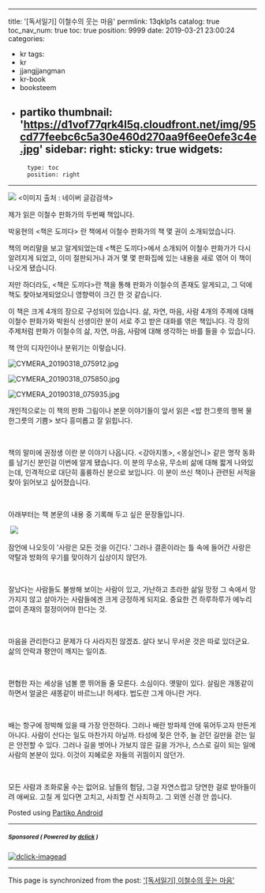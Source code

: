 
---
title: '[독서일기] 이철수의 웃는 마음'
permlink: 13qklp1s
catalog: true
toc_nav_num: true
toc: true
position: 9999
date: 2019-03-21 23:00:24
categories:
- kr
tags:
- kr
- jjangjjangman
- kr-book
- booksteem
- partiko
thumbnail: 'https://d1vof77qrk4l5q.cloudfront.net/img/95cd77feebc6c5a30e460d270aa9f6ee0efe3c4e.jpg'
sidebar:
    right:
        sticky: true
widgets:
    -
        type: toc
        position: right
---


![](https://d1vof77qrk4l5q.cloudfront.net/img/95cd77feebc6c5a30e460d270aa9f6ee0efe3c4e.jpg)
<이미지 출처 : 네이버 글감검색>

제가 읽은 이철수 판화가의 두번째 책입니다.

박웅현의 <책은 도끼다> 란 책에서 이철수 판화가의 책 몇 권이 소개되었습니다. 

 책의 머리말을 보고 알게되었는데 <책은 도끼다>에서 소개되어 이철수 판화가가 다시 알려지게 되었고, 이미 절판되거나 과거 몇 몇 판화집에 있는 내용을 새로 엮어 이 책이 나오게 됐습니다.

저만 하더라도, <책은 도끼다>란 책을 통해 판화가 이철수의 존재도 알게되고, 그 덕에 책도 찾아보게되었으니 영향력이 크긴 한 것 같습니다.

이 책은 크게 4개의 장으로 구성되어 있습니다.
삶, 자연, 마음, 사람
4개의 주제에 대해 이철수 판화가와 박원식 선생이란 분이 서로 주고 받은 대화를 엮은 책입니다.
각 장의 주제처럼 판화가 이철수의 삶, 자연, 마음, 사람에 대해 생각하는 바를 들을 수 있습니다. 


책 안의 디자인이나 분위기는 이렇습니다.

![CYMERA_20190318_075912.jpg](https://cdn.steemitimages.com/DQmNZ8UWaeEea9CMBXctBB61VLdYBLApURVgSMqgTZa2JjL/CYMERA_20190318_075912.jpg)

![CYMERA_20190318_075850.jpg](https://cdn.steemitimages.com/DQmVLdBGHoL9K2i8Nzx85UVZgMKGP7rLzVPTzp7R7a7MjQn/CYMERA_20190318_075850.jpg)

![CYMERA_20190318_075935.jpg](https://cdn.steemitimages.com/DQmaZGvGYFUJZonn7TW6npRzJ6kXMbjnK97qPbnSBndvCj7/CYMERA_20190318_075935.jpg)

개인적으로는 이 책의 판화 그림이나 본문 이야기들이 앞서 읽은 <밥 한그릇의 행복 물 한그릇의 기쁨> 보다 흥미롭고 잘 읽힙니다.

​

책의 말미에 권정생 이란 분 이야기 나옵니다. 
<강아지똥>, <몽실언니> 같은 명작 동화를 남기신 분인걸 이번에 알게 됐습니다. 
이 분의 무소유, 무소비 삶에 대해 짧게 나와있는데, 인격적으로 대단히 훌륭하신 분으로 보입니다. 
이 분이 쓰신 책이나 관련된 서적을 찾아 읽어보고 싶어졌습니다.

​

아래부터는 책 본문의 내용 중 기록해 두고 싶은 문장들입니다.

​
![](https://i.imgur.com/HckzDOK.gif)


잠언에 나오듯이 '사랑은 모든 것을 이긴다.' 
그러나 결혼이라는 틀 속에 들어간 사랑은 
약탈과 방화의 우기를 맞이하기 십상이지 않던가.

​

잘났다는 사람들도 불쌍해 보이는 사람이 있고, 
가난하고 초라한 삶일 망정 
그 속에서 망가지지 않고 살아가는 사람들에겐 
크게 긍정하게 되지요.
중요한 건 하루하루가 에누리 없이 
존재의 절정이어야 한다는 것.

​

마음을 관리한다고 문제가 다 사라지진 않겠죠. 
살다 보니 무서운 것은 따로 있더군요. 
삶의 안락과 평안이 깨지는 일이죠.

​

편협한 자는 세상을 넘볼 뿐 뛰어들 줄 모른다. 
소심이다. 
옛말이 있다. 
살림은 개똥같이 하면서 얼굴은 새똥같이 바르느냐! 
허세다. 
법도란 그게 아니란 거다.

​

배는 항구에 정박해 있을 때 가장 안전하다. 
그러나 배란 방파제 안에 묶어두고자 만든게 아니다. 
사람이 산다는 일도 마찬가지 아닐까. 
타성에 젖은 안주, 늘 걷던 길만을 걷는 일은 안전할 수 있다. 
그러나 길을 벗어나 가보지 않은 길을 가거나, 
스스로 길이 되는 일에 사람의 본분이 있다. 
이것이 지혜로운 자들의 귀띔이지 않던가.

​

모든 사람과 조화로울 수는 없어요. 
남들의 험담, 그걸 자연스럽고 당연한 걸로 받아들이려 애써요. 
고칠 게 있다면 고치고, 사죄할 건 사죄하고. 그 외엔 신경 안 씁니다.





Posted using [Partiko Android](https://partiko.app/referral/lucky2015)

---

#####  <sub> **Sponsored ( Powered by [dclick](https://www.dclick.io) )** </sub>
[![dclick-imagead](https://steemitimages.com/0x0/https://cdn.steemitimages.com/DQmSwkE4cySARFCKdemZWVwyk8dxh7HeDNiqwuVmWR3RBXE/Group%205.png)](https://api.dclick.io/v1/c?x=eyJhbGciOiJIUzI1NiIsInR5cCI6IkpXVCJ9.eyJjIjoibHVja3kyMDE1IiwicyI6IjEzcWtscDFzIiwiYSI6WyJpLTIiXSwidXJsIjoiaHR0cHM6Ly93d3cuZGNsaWNrLmlvIiwiaWF0IjoxNTUzMjA5NDI5LCJleHAiOjE4Njg1Njk0Mjl9.7hBCjNJ4RBbYDkjRRGVxNtjU_OH0X9eK6VQbHAQpi5s)

- - -

This page is synchronized from the post: ['[독서일기] 이철수의 웃는 마음'](https://steemit.com/@lucky2015/13qklp1s)
